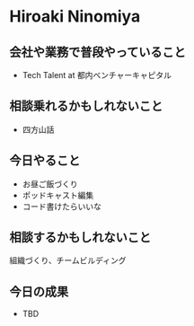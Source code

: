 # Hiroaki Ninomiya

## 会社や業務で普段やっていること

- Tech Talent at 都内ベンチャーキャピタル

## 相談乗れるかもしれないこと

- 四方山話

## 今日やること

- お昼ご飯づくり
- ポッドキャスト編集
- コード書けたらいいな

## 相談するかもしれないこと

組織づくり、チームビルディング

## 今日の成果

- TBD
